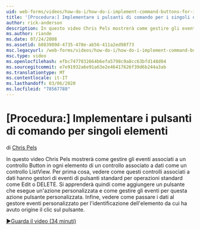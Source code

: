 ```yaml
---
uid: web-forms/videos/how-do-i/how-do-i-implement-command-buttons-for-individual-items
title: '[Procedura:] Implementare i pulsanti di comando per i singoli elementi | Microsoft Docs'
author: rick-anderson
description: In questo video Chris Pels mostrerà come gestire gli eventi associati a un controllo Button in ogni elemento di un controllo associato a dati come un controllo ListView. Primo,...
ms.author: riande
ms.date: 07/24/2008
ms.assetid: b883989d-4735-478e-ab56-411a2ed98f73
msc.legacyurl: /web-forms/videos/how-do-i/how-do-i-implement-command-buttons-for-individual-items
msc.type: video
ms.openlocfilehash: efbc7477832664b6efa5798c9a8cc63bfd148d04
ms.sourcegitcommit: e7e91932a6e91a63e2e46417626f39d6b244a3ab
ms.translationtype: MT
ms.contentlocale: it-IT
ms.lasthandoff: 03/06/2020
ms.locfileid: "78567788"
---
```

# <a name="how-do-i-implement-command-buttons-for-individual-items"></a>[Procedura:] Implementare i pulsanti di comando per singoli elementi

di [Chris Pels](https://twitter.com/chrispels)

In questo video Chris Pels mostrerà come gestire gli eventi associati a un controllo Button in ogni elemento di un controllo associato a dati come un controllo ListView. Per prima cosa, vedere come questi controlli associati a dati hanno gestori di eventi di pulsanti standard per operazioni standard come Edit o DELETE. Si apprenderà quindi come aggiungere un pulsante che esegue un'azione personalizzata e come gestire gli eventi per questa azione pulsante personalizzata. Infine, vedere come passare i dati al gestore eventi personalizzato per l'identificazione dell'elemento da cui ha avuto origine il clic sul pulsante.

[&#9654;Guarda il video (34 minuti)](https://channel9.msdn.com/Blogs/ASP-NET-Site-Videos/how-do-i-implement-command-buttons-for-individual-items)
